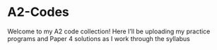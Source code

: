 # A2-Codes
Welcome to my A2 code collection! Here I’ll be uploading my practice programs and Paper 4 solutions as I work through the syllabus
